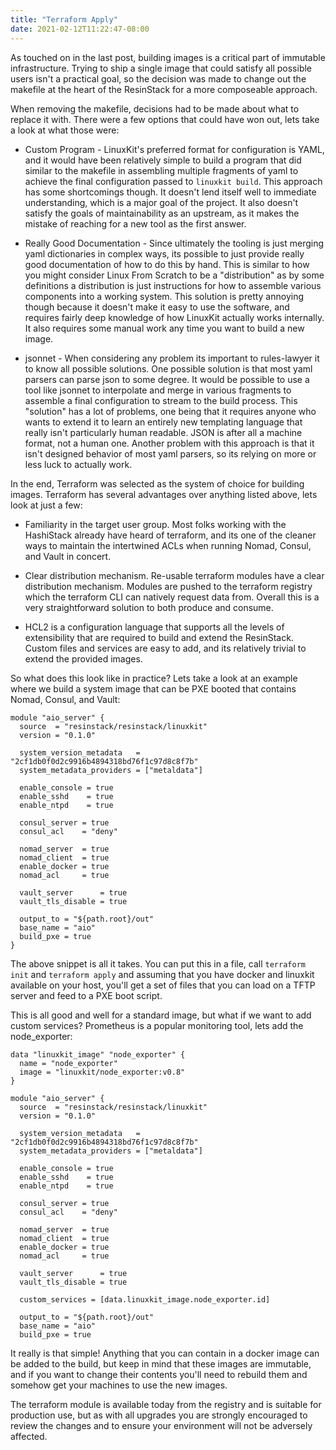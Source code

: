```yaml
---
title: "Terraform Apply"
date: 2021-02-12T11:22:47-08:00
---
```


As touched on in the last post, building images is a critical part of
immutable infrastructure.  Trying to ship a single image that could
satisfy all possible users isn't a practical goal, so the decision was
made to change out the makefile at the heart of the ResinStack for a
more composeable approach.

When removing the makefile, decisions had to be made about what to
replace it with.  There were a few options that could have won out,
lets take a look at what those were:

  * Custom Program - LinuxKit's preferred format for configuration is
    YAML, and it would have been relatively simple to build a program
    that did similar to the makefile in assembling multiple fragments
    of yaml to achieve the final configuration passed to `linuxkit
    build`.  This approach has some shortcomings though.  It doesn't
    lend itself well to immediate understanding, which is a major goal
    of the project.  It also doesn't satisfy the goals of
    maintainability as an upstream, as it makes the mistake of
    reaching for a new tool as the first answer.

  * Really Good Documentation - Since ultimately the tooling is just
    merging yaml dictionaries in complex ways, its possible to just
    provide really good documentation of how to do this by hand.  This
    is similar to how you might consider Linux From Scratch to be a
    "distribution" as by some definitions a distribution is just
    instructions for how to assemble various components into a working
    system.  This solution is pretty annoying though because it
    doesn't make it easy to use the software, and requires fairly deep
    knowledge of how LinuxKit actually works internally.  It also
    requires some manual work any time you want to build a new image.

  * jsonnet - When considering any problem its important to
    rules-lawyer it to know all possible solutions.  One possible
    solution is that most yaml parsers can parse json to some degree.
    It would be possible to use a tool like jsonnet to interpolate and
    merge in various fragments to assemble a final configuration to
    stream to the build process.  This "solution" has a lot of
    problems, one being that it requires anyone who wants to extend it
    to learn an entirely new templating language that really isn't
    particularly human readable.  JSON is after all a machine format,
    not a human one.  Another problem with this approach is that it
    isn't designed behavior of most yaml parsers, so its relying on
    more or less luck to actually work.

In the end, Terraform was selected as the system of choice for building
images.  Terraform has several advantages over anything listed above,
lets look at just a few:

  * Familiarity in the target user group.  Most folks working with the
    HashiStack already have heard of terraform, and its one of the
    cleaner ways to maintain the intertwined ACLs when running Nomad,
    Consul, and Vault in concert.

  * Clear distribution mechanism.  Re-usable terraform modules have a
    clear distribution mechanism.  Modules are pushed to the terraform
    registry which the terraform CLI can natively request data from.
    Overall this is a very straightforward solution to both produce
    and consume.

  * HCL2 is a configuration language that supports all the levels of
    extensibility that are required to build and extend the
    ResinStack.  Custom files and services are easy to add, and its
    relatively trivial to extend the provided images.

So what does this look like in practice?  Lets take a look at an
example where we build a system image that can be PXE booted that
contains Nomad, Consul, and Vault:

```hcl
module "aio_server" {
  source  = "resinstack/resinstack/linuxkit"
  version = "0.1.0"

  system_version_metadata   = "2cf1db0f0d2c9916b4894318bd76f1c97d8c8f7b"
  system_metadata_providers = ["metaldata"]

  enable_console = true
  enable_sshd    = true
  enable_ntpd    = true

  consul_server = true
  consul_acl    = "deny"

  nomad_server  = true
  nomad_client  = true
  enable_docker = true
  nomad_acl     = true

  vault_server      = true
  vault_tls_disable = true

  output_to = "${path.root}/out"
  base_name = "aio"
  build_pxe = true
}
```

The above snippet is all it takes.  You can put this in a file, call
`terraform init` and `terraform apply` and assuming that you have
docker and linuxkit available on your host, you'll get a set of files
that you can load on a TFTP server and feed to a PXE boot script.

This is all good and well for a standard image, but what if we want to
add custom services?  Prometheus is a popular monitoring tool, lets
add the node_exporter:

```hcl
data "linuxkit_image" "node_exporter" {
  name = "node_exporter"
  image = "linuxkit/node_exporter:v0.8"
}

module "aio_server" {
  source  = "resinstack/resinstack/linuxkit"
  version = "0.1.0"

  system_version_metadata   = "2cf1db0f0d2c9916b4894318bd76f1c97d8c8f7b"
  system_metadata_providers = ["metaldata"]

  enable_console = true
  enable_sshd    = true
  enable_ntpd    = true

  consul_server = true
  consul_acl    = "deny"

  nomad_server  = true
  nomad_client  = true
  enable_docker = true
  nomad_acl     = true

  vault_server      = true
  vault_tls_disable = true

  custom_services = [data.linuxkit_image.node_exporter.id]

  output_to = "${path.root}/out"
  base_name = "aio"
  build_pxe = true
```

It really is that simple!  Anything that you can contain in a docker
image can be added to the build, but keep in mind that these images
are immutable, and if you want to change their contents you'll need to
rebuild them and somehow get your machines to use the new images.

The terraform module is available today from the registry and is
suitable for production use, but as with all upgrades you are strongly
encouraged to review the changes and to ensure your environment will
not be adversely affected.

